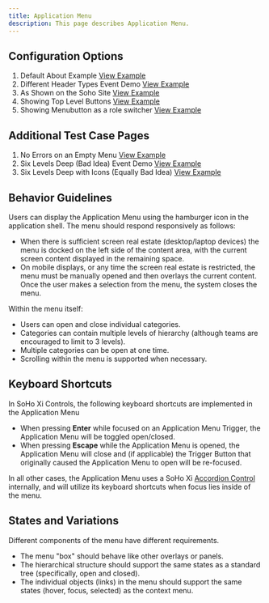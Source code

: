 ```yaml
---
title: Application Menu  
description: This page describes Application Menu.
---
```


## Configuration Options

1. Default About Example [View Example]( ../components/applicationmenu/example-index)
2. Different Header Types Event Demo [View Example]( ../components/applicationmenu/example-different-header-types)
3. As Shown on the Soho Site [View Example]( ../components/applicationmenu/example-soho-site)
4. Showing Top Level Buttons [View Example]( ../components/applicationmenu/example-top-level-buttons)
4. Showing Menubutton as a role switcher [View Example]( ../components/applicationmenu/example-menubutton)

## Additional Test Case Pages

1. No Errors on an Empty Menu [View Example]( ../components/applicationmenu/test-empty)
2. Six Levels Deep (Bad Idea) Event Demo [View Example]( ../components/applicationmenu/test-six-levels)
3. Six Levels Deep with Icons (Equally Bad Idea) [View Example]( ../components/applicationmenu/test-six-levels-icons)

## Behavior Guidelines

Users can display the Application Menu using the hamburger icon in the application shell. The menu should respond responsively as follows:

-   When there is sufficient screen real estate (desktop/laptop devices) the menu is docked on the left side of the content area, with the current screen content displayed in the remaining space.
-   On mobile displays, or any time the screen real estate is restricted, the menu must be manually opened and then overlays the current content. Once the user makes a selection from the menu, the system closes the menu.

Within the menu itself:

-   Users can open and close individual categories.
-   Categories can contain multiple levels of hierarchy (although teams are encouraged to limit to 3 levels).
-   Multiple categories can be open at one time.
-   Scrolling within the menu is supported when necessary.

## Keyboard Shortcuts

In SoHo Xi Controls, the following keyboard shortcuts are implemented in the Application Menu

-   When pressing **Enter** while focused on an Application Menu Trigger, the Application Menu will be toggled open/closed.
-   When pressing **Escape** while the Application Menu is opened, the Application Menu will close and (if applicable) the Trigger Button that originally caused the Application Menu to open will be re-focused.

In all other cases, the Application Menu uses a SoHo Xi [Accordion Control](https://soho.infor.com/index.php?p=component/accordion) internally, and will utilize its keyboard shortcuts when focus lies inside of the menu.

## States and Variations

Different components of the menu have different requirements.

-   The menu "box" should behave like other overlays or panels.
-   The hierarchical structure should support the same states as a standard tree (specifically, open and closed).
-   The individual objects (links) in the menu should support the same states (hover, focus, selected) as the context menu.
